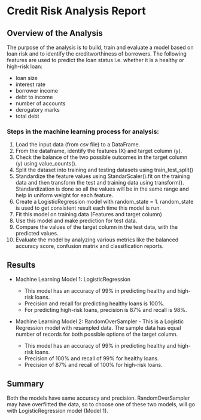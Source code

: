 # Credit Risk Analysis Report

## Overview of the Analysis

The purpose of the analysis is to build, train and evaluate a model based on loan risk and to identify the creditworthiness of borrowers. The following features are used to predict the loan status i.e. whether it is a healthy or high-risk loan:

  * loan size
  * interest rate
  * borrower income
  * debt to income
  * number of accounts
  * derogatory marks 
  * total debt
  
### Steps in the machine learning process for analysis:

1. Load the input data (from csv file) to a DataFrame.
2. From the dataframe, identify the features (X) and target column (y).
3. Check the balance of the two possible outcomes in the target column (y) using value_counts(). 
4. Split the dataset into training and testing datasets using train_test_split()
5. Standardize the feature values using StandarScaler().fit on the training data and then transform the test and training data using transform().
	  Standardization is done so all the values will be in the same range and help in uniform weight for each feature.
6. Create a LogisticRegression model with random_state = 1. 
	  random_state is used to get consistent result each time this model is run.
7. Fit this model on training data (Features and target column)
8. Use this model and make prediction for test data.
9. Compare the values of the target column in the test data, with the predicted values.
10. Evaluate the model by analyzing various metrics like the balanced accuracy score, confusion matrix and classification reports.

## Results

* Machine Learning Model 1: LogisticRegression
  - This model has an accuracy of 99% in predicting healthy and high-risk loans. 
  - Precision and recall for predicting healthy loans is 100%. 
  - For predicting high-risk loans, precision is 87% and recall is 98%. 


* Machine Learning Model 2: RandomOverSampler - 
  This is a Logistic Regression model with resampled data. The sample data has equal number of records for both possible options of the target column.
    - This model has an accuracy of 99% in predicting healthy and high-risk loans.  
    - Precision of 100% and recall of 99% for healthy loans.
    - Precision of 87% and recall of 100% for high-risk loans.

## Summary
Both the models have same accuracy and precision. RandomOverSampler may have overfiitted the data, so to choose one of these two models, will go with LogisticRegression model (Model 1).

